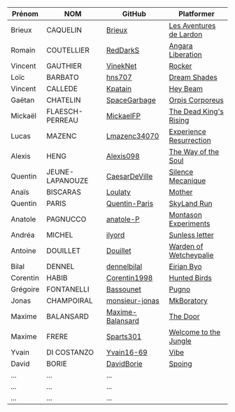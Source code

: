 | Prénom              | NOM              | GitHub                                                        | Platformer                                        |
| ------------------- |----------------  | ------------------------------------------------------------- | --------------------------------------------------------- |
| Brieux              | CAQUELIN         | [Brieux](https://github.com/Brieux)                           | [Les Aventures de Lardon](https://brieux.github.io/plate-formmeur/index.html) |
| Romain              | COUTELLIER       | [RedDarkS](https://github.com/RedDarkS)                       | [Angara Liberation](https://RedDarkS.github.io/platformer/) |
| Vincent             | GAUTHIER         | [VinekNet](https://github.com/VinekNet)                       | [Rocker](https://vineknet.github.io/rocker/) |
| Loïc                | BARBATO          | [hns707](https://github.com/hns707)                           | [Dream Shades](https://hns707.github.io/platformer_v3/) |
| Vincent             | CALLEDE          | [Kpatain](https://github.com/Kpatain)                         | [Hey Beam](https://kpatain.github.io/TiledPlatformer/) |
| Gaëtan              | CHATELIN         | [SpaceGarbage](https://github.com/SpaceGarbage)               | [Orpis Corporeus](https://spacegarbage.github.io/PlatformerV1/) |
| Mickaël             | FLAESCH-PERREAU  | [MickaelFP](https://github.com/MickaelFP)                     | [The Dead King's Rising](https://mickaelfp.github.io/ProjetSemestriel2_Platformer_TheDeadKing-sRising/) |
| Lucas               | MAZENC           | [Lmazenc34070](https://github.com/Lmazenc34070)               | [Experience Resurrection](https://lmazenc34070.github.io/Projet_Semestre2/) |
| Alexis              | HENG             | [Alexis098](https://github.com/Alexis098)                     | [The Way of the Soul](https://alexis098.github.io/Platformer_S2/) |
| Quentin             | JEUNE-LAPANOUZE  | [CaesarDeVille](https://github.com/CaesarDeVille)             | [Silence Mecanique](https://caesardeville.github.io/Platformer/) |
| Anaïs               | BISCARAS         | [Loulaty](https://github.com/Loulaty)                         | [Mother](https://loulaty.github.io/platformer2/platformer-main/) |
| Quentin             | PARIS            | [Quentin-Paris](https://github.com/Quentin-Paris)             | [SkyLand Run](https://quentin-paris.github.io/platformer/) |
| Anatole             | PAGNUCCO         | [anatole-P](https://github.com/anatole-P)                     | [Montason Experiments](https://anatole-p.github.io/PlatformerV2/) |
| Andréa              | MICHEL           | [ilyord](https://github.com/ilyord)                           | [Sunless letter](https://ilyord.github.io/Plateformer_Perso/) |
| Antoine             | DOUILLET         | [Douillet](https://github.com/Douillet)                       | [Warden of Wetcheypalie](https://douillet.github.io/platformer-main/) |
| Bilal               | DENNEL           | [dennelbilal](https://github.com/dennelbilal)                 | [Eirian Byo](https://dennelbilal.github.io/Platformer/) |
| Corentin            | HABIB            | [Corentin1998](https://github.com/Corentin1998)               | [Hunted Birds](https://corentin1998.github.io/PlatformerSemestre/) |
| Grégoire            | FONTANELLI       | [Bassounet](https://github.com/Bassounet)                     | [Pugno](https://bassounet.github.io/pugno/) |
| Jonas               | CHAMPOIRAL       | [monsieur-jonas](https://github.com/monsieur-jonas)           | [MkBoratory](https://monsieur-jonas.github.io/Platformer/) |
| Maxime              | BALANSARD        | [Maxime-Balansard](https://github.com/Maxime-Balansard)       | [The Door](https://maxime-balansard.github.io/Alpha_02/) |
| Maxime              | FRERE            | [Sparts301](https://github.com/Sparts301)                     | [Welcome to the Jungle](https://sparts301.github.io/Platformer/) |
| Yvain               | DI COSTANZO      | [Yvain16-69](https://github.com/Yvain16-69)                   | [Vibe](https://yvain16-69.github.io/Platformer-2/) |
| David               | BORIE            | [DavidBorie](https://github.com/DavidBorie)                   | [Spoing](https://davidborie.github.io/Spoing/ ) |
| ...       | ...         |   ... |
| ...       | ...         |   ... |
| ...       | ...         |   ... |

